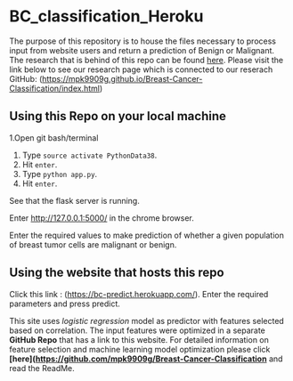 # BC_classification_Heroku
The purpose of this repository is to house the files necessary to process input from website users and return a prediction of Benign or Malignant. The research that is behind of this repo can be found [here](https://github.com/mpk9909g/Breast-Cancer-Classification). Please visit the link below to see our research page which is connected to our reserach GitHub:
(https://mpk9909g.github.io/Breast-Cancer-Classification/index.html) 

## Using this Repo on your local machine

1.Open git bash/terminal

1. Type ```source activate PythonData38```.
1. Hit ```enter```.
1. Type ```python app.py```.
1. Hit ```enter```.

See that the flask server is running.

Enter  http://127.0.0.1:5000/ in the chrome browser. 

Enter the required values to make prediction of whether a given population of breast tumor cells are malignant or benign. 

## Using the website that hosts this repo

Click this link : (https://bc-predict.herokuapp.com/). Enter the required parameters and press predict. 

This site uses *logistic regression* model as predictor with features selected based on correlation. 
The input features were optimized in a separate **GitHub Repo** that has a link to this website. For detailed information on feature selection and machine learning model optimization please click **[here](https://github.com/mpk9909g/Breast-Cancer-Classification** and read the ReadMe. 
